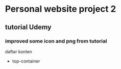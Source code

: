 # Personal website project 2
## tutorial Udemy
### improved some icon and png from tutorial

daftar konten
* top-container

